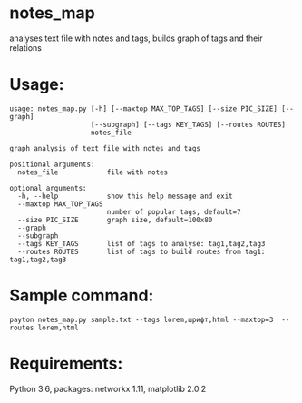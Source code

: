 # **notes_map**
analyses text file with notes and tags, builds graph of tags and their relations

# Usage:
```
usage: notes_map.py [-h] [--maxtop MAX_TOP_TAGS] [--size PIC_SIZE] [--graph]
                    [--subgraph] [--tags KEY_TAGS] [--routes ROUTES]
                    notes_file

graph analysis of text file with notes and tags

positional arguments:
  notes_file            file with notes

optional arguments:
  -h, --help            show this help message and exit
  --maxtop MAX_TOP_TAGS
                        number of popular tags, default=7
  --size PIC_SIZE       graph size, default=100x80
  --graph
  --subgraph
  --tags KEY_TAGS       list of tags to analyse: tag1,tag2,tag3
  --routes ROUTES       list of tags to build routes from tag1: tag1,tag2,tag3

```
# Sample command:
```
payton notes_map.py sample.txt --tags lorem,шрифт,html --maxtop=3  --routes lorem,html
```

# Requirements:
Python 3.6, packages: networkx 1.11, matplotlib 2.0.2